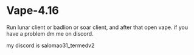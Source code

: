 # Vape-4.16
Run lunar client or badlion or soar client, and after that open vape.
if you have a problem dm me on discord.

my discord is salomao31_termedv2

